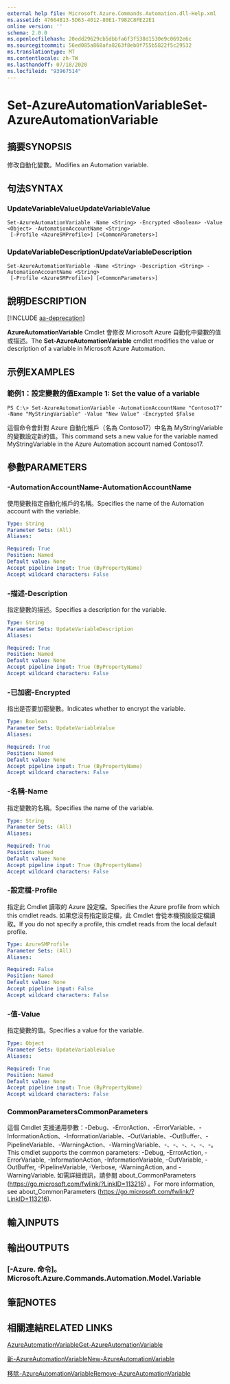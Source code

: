 ```yaml
---
external help file: Microsoft.Azure.Commands.Automation.dll-Help.xml
ms.assetid: 47664B13-5D63-4012-80E1-7982C8FE22E1
online version: ''
schema: 2.0.0
ms.openlocfilehash: 20edd29629cb5dbbfa6f3f538d1530e9c0692e6c
ms.sourcegitcommit: 56ed085a868afa8263f8eb0f755b5822f5c29532
ms.translationtype: MT
ms.contentlocale: zh-TW
ms.lasthandoff: 07/18/2020
ms.locfileid: "93967514"
---
```

# <span data-ttu-id="b2e2e-101">Set-AzureAutomationVariable</span><span class="sxs-lookup"><span data-stu-id="b2e2e-101">Set-AzureAutomationVariable</span></span>

## <span data-ttu-id="b2e2e-102">摘要</span><span class="sxs-lookup"><span data-stu-id="b2e2e-102">SYNOPSIS</span></span>

<span data-ttu-id="b2e2e-103">修改自動化變數。</span><span class="sxs-lookup"><span data-stu-id="b2e2e-103">Modifies an Automation variable.</span></span>

## <span data-ttu-id="b2e2e-104">句法</span><span class="sxs-lookup"><span data-stu-id="b2e2e-104">SYNTAX</span></span>

### <span data-ttu-id="b2e2e-105">UpdateVariableValue</span><span class="sxs-lookup"><span data-stu-id="b2e2e-105">UpdateVariableValue</span></span>
```
Set-AzureAutomationVariable -Name <String> -Encrypted <Boolean> -Value <Object> -AutomationAccountName <String>
 [-Profile <AzureSMProfile>] [<CommonParameters>]
```

### <span data-ttu-id="b2e2e-106">UpdateVariableDescription</span><span class="sxs-lookup"><span data-stu-id="b2e2e-106">UpdateVariableDescription</span></span>
```
Set-AzureAutomationVariable -Name <String> -Description <String> -AutomationAccountName <String>
 [-Profile <AzureSMProfile>] [<CommonParameters>]
```

## <span data-ttu-id="b2e2e-107">說明</span><span class="sxs-lookup"><span data-stu-id="b2e2e-107">DESCRIPTION</span></span>

[!INCLUDE [aa-deprecation](../include/aa-deprecation.md)]

<span data-ttu-id="b2e2e-108">**AzureAutomationVariable** Cmdlet 會修改 Microsoft Azure 自動化中變數的值或描述。</span><span class="sxs-lookup"><span data-stu-id="b2e2e-108">The **Set-AzureAutomationVariable** cmdlet modifies the value or description of a variable in Microsoft Azure Automation.</span></span>

## <span data-ttu-id="b2e2e-109">示例</span><span class="sxs-lookup"><span data-stu-id="b2e2e-109">EXAMPLES</span></span>

### <span data-ttu-id="b2e2e-110">範例1：設定變數的值</span><span class="sxs-lookup"><span data-stu-id="b2e2e-110">Example 1: Set the value of a variable</span></span>
```
PS C:\> Set-AzureAutomationVariable -AutomationAccountName "Contoso17" -Name "MyStringVariable" -Value "New Value" -Encrypted $False
```

<span data-ttu-id="b2e2e-111">這個命令會針對 Azure 自動化帳戶（名為 Contoso17）中名為 MyStringVariable 的變數設定新的值。</span><span class="sxs-lookup"><span data-stu-id="b2e2e-111">This command sets a new value for the variable named MyStringVariable in the Azure Automation account named Contoso17.</span></span>

## <span data-ttu-id="b2e2e-112">參數</span><span class="sxs-lookup"><span data-stu-id="b2e2e-112">PARAMETERS</span></span>

### <span data-ttu-id="b2e2e-113">-AutomationAccountName</span><span class="sxs-lookup"><span data-stu-id="b2e2e-113">-AutomationAccountName</span></span>
<span data-ttu-id="b2e2e-114">使用變數指定自動化帳戶的名稱。</span><span class="sxs-lookup"><span data-stu-id="b2e2e-114">Specifies the name of the Automation account with the variable.</span></span>

```yaml
Type: String
Parameter Sets: (All)
Aliases: 

Required: True
Position: Named
Default value: None
Accept pipeline input: True (ByPropertyName)
Accept wildcard characters: False
```

### <span data-ttu-id="b2e2e-115">-描述</span><span class="sxs-lookup"><span data-stu-id="b2e2e-115">-Description</span></span>
<span data-ttu-id="b2e2e-116">指定變數的描述。</span><span class="sxs-lookup"><span data-stu-id="b2e2e-116">Specifies a description for the variable.</span></span>

```yaml
Type: String
Parameter Sets: UpdateVariableDescription
Aliases: 

Required: True
Position: Named
Default value: None
Accept pipeline input: True (ByPropertyName)
Accept wildcard characters: False
```

### <span data-ttu-id="b2e2e-117">-已加密</span><span class="sxs-lookup"><span data-stu-id="b2e2e-117">-Encrypted</span></span>
<span data-ttu-id="b2e2e-118">指出是否要加密變數。</span><span class="sxs-lookup"><span data-stu-id="b2e2e-118">Indicates whether to encrypt the variable.</span></span>

```yaml
Type: Boolean
Parameter Sets: UpdateVariableValue
Aliases: 

Required: True
Position: Named
Default value: None
Accept pipeline input: True (ByPropertyName)
Accept wildcard characters: False
```

### <span data-ttu-id="b2e2e-119">-名稱</span><span class="sxs-lookup"><span data-stu-id="b2e2e-119">-Name</span></span>
<span data-ttu-id="b2e2e-120">指定變數的名稱。</span><span class="sxs-lookup"><span data-stu-id="b2e2e-120">Specifies the name of the variable.</span></span>

```yaml
Type: String
Parameter Sets: (All)
Aliases: 

Required: True
Position: Named
Default value: None
Accept pipeline input: True (ByPropertyName)
Accept wildcard characters: False
```

### <span data-ttu-id="b2e2e-121">-設定檔</span><span class="sxs-lookup"><span data-stu-id="b2e2e-121">-Profile</span></span>
<span data-ttu-id="b2e2e-122">指定此 Cmdlet 讀取的 Azure 設定檔。</span><span class="sxs-lookup"><span data-stu-id="b2e2e-122">Specifies the Azure profile from which this cmdlet reads.</span></span>
<span data-ttu-id="b2e2e-123">如果您沒有指定設定檔，此 Cmdlet 會從本機預設設定檔讀取。</span><span class="sxs-lookup"><span data-stu-id="b2e2e-123">If you do not specify a profile, this cmdlet reads from the local default profile.</span></span>

```yaml
Type: AzureSMProfile
Parameter Sets: (All)
Aliases: 

Required: False
Position: Named
Default value: None
Accept pipeline input: False
Accept wildcard characters: False
```

### <span data-ttu-id="b2e2e-124">-值</span><span class="sxs-lookup"><span data-stu-id="b2e2e-124">-Value</span></span>
<span data-ttu-id="b2e2e-125">指定變數的值。</span><span class="sxs-lookup"><span data-stu-id="b2e2e-125">Specifies a value for the variable.</span></span>

```yaml
Type: Object
Parameter Sets: UpdateVariableValue
Aliases: 

Required: True
Position: Named
Default value: None
Accept pipeline input: True (ByPropertyName)
Accept wildcard characters: False
```

### <span data-ttu-id="b2e2e-126">CommonParameters</span><span class="sxs-lookup"><span data-stu-id="b2e2e-126">CommonParameters</span></span>
<span data-ttu-id="b2e2e-127">這個 Cmdlet 支援通用參數：-Debug、-ErrorAction、-ErrorVariable、-InformationAction、-InformationVariable、-OutVariable、-OutBuffer、-PipelineVariable、-WarningAction、-WarningVariable、-、-、-、-、-、-。</span><span class="sxs-lookup"><span data-stu-id="b2e2e-127">This cmdlet supports the common parameters: -Debug, -ErrorAction, -ErrorVariable, -InformationAction, -InformationVariable, -OutVariable, -OutBuffer, -PipelineVariable, -Verbose, -WarningAction, and -WarningVariable.</span></span> <span data-ttu-id="b2e2e-128">如需詳細資訊，請參閱 about_CommonParameters (https://go.microsoft.com/fwlink/?LinkID=113216) 。</span><span class="sxs-lookup"><span data-stu-id="b2e2e-128">For more information, see about_CommonParameters (https://go.microsoft.com/fwlink/?LinkID=113216).</span></span>

## <span data-ttu-id="b2e2e-129">輸入</span><span class="sxs-lookup"><span data-stu-id="b2e2e-129">INPUTS</span></span>

## <span data-ttu-id="b2e2e-130">輸出</span><span class="sxs-lookup"><span data-stu-id="b2e2e-130">OUTPUTS</span></span>

### <span data-ttu-id="b2e2e-131">[-Azure. 命令]。</span><span class="sxs-lookup"><span data-stu-id="b2e2e-131">Microsoft.Azure.Commands.Automation.Model.Variable</span></span>

## <span data-ttu-id="b2e2e-132">筆記</span><span class="sxs-lookup"><span data-stu-id="b2e2e-132">NOTES</span></span>

## <span data-ttu-id="b2e2e-133">相關連結</span><span class="sxs-lookup"><span data-stu-id="b2e2e-133">RELATED LINKS</span></span>

[<span data-ttu-id="b2e2e-134">AzureAutomationVariable</span><span class="sxs-lookup"><span data-stu-id="b2e2e-134">Get-AzureAutomationVariable</span></span>](./Get-AzureAutomationVariable.md)

[<span data-ttu-id="b2e2e-135">新-AzureAutomationVariable</span><span class="sxs-lookup"><span data-stu-id="b2e2e-135">New-AzureAutomationVariable</span></span>](./New-AzureAutomationVariable.md)

[<span data-ttu-id="b2e2e-136">移除-AzureAutomationVariable</span><span class="sxs-lookup"><span data-stu-id="b2e2e-136">Remove-AzureAutomationVariable</span></span>](./Remove-AzureAutomationVariable.md)


